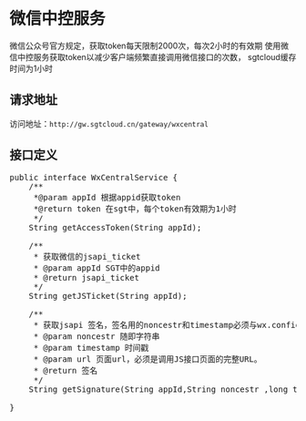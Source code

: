 # 微信中控服务

微信公众号官方规定，获取token每天限制2000次，每次2小时的有效期
使用微信中控服务获取token以减少客户端频繁直接调用微信接口的次数，
sgtcloud缓存时间为1小时


## 请求地址
访问地址：`http://gw.sgtcloud.cn/gateway/wxcentral`

## 接口定义
<pre>
public interface WxCentralService {
    /**
     *@param appId 根据appid获取token
     *@return token 在sgt中，每个token有效期为1小时
     */
	String getAccessToken(String appId);
	
	/**
	 * 获取微信的jsapi_ticket
	 * @param appId SGT中的appid
	 * @return jsapi_ticket
	 */
	String getJSTicket(String appId);
	
	/**
	 * 获取jsapi 签名，签名用的noncestr和timestamp必须与wx.config中的nonceStr和timestamp相同。
	 * @param noncestr 随即字符串  
	 * @param timestamp 时间戳
	 * @param url 页面url，必须是调用JS接口页面的完整URL。
	 * @return 签名
	 */
	String getSignature(String appId,String noncestr ,long timestamp,String url);

}
</pre>